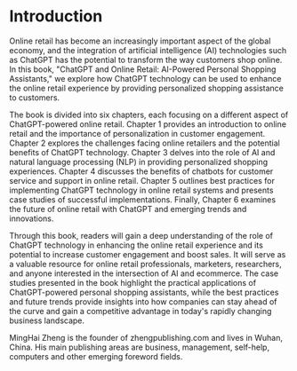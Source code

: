 # Introduction

Online retail has become an increasingly important aspect of the global economy, and the integration of artificial intelligence (AI) technologies such as ChatGPT has the potential to transform the way customers shop online. In this book, "ChatGPT and Online Retail: AI-Powered Personal Shopping Assistants," we explore how ChatGPT technology can be used to enhance the online retail experience by providing personalized shopping assistance to customers.

The book is divided into six chapters, each focusing on a different aspect of ChatGPT-powered online retail. Chapter 1 provides an introduction to online retail and the importance of personalization in customer engagement. Chapter 2 explores the challenges facing online retailers and the potential benefits of ChatGPT technology. Chapter 3 delves into the role of AI and natural language processing (NLP) in providing personalized shopping experiences. Chapter 4 discusses the benefits of chatbots for customer service and support in online retail. Chapter 5 outlines best practices for implementing ChatGPT technology in online retail systems and presents case studies of successful implementations. Finally, Chapter 6 examines the future of online retail with ChatGPT and emerging trends and innovations.

Through this book, readers will gain a deep understanding of the role of ChatGPT technology in enhancing the online retail experience and its potential to increase customer engagement and boost sales. It will serve as a valuable resource for online retail professionals, marketers, researchers, and anyone interested in the intersection of AI and ecommerce. The case studies presented in the book highlight the practical applications of ChatGPT-powered personal shopping assistants, while the best practices and future trends provide insights into how companies can stay ahead of the curve and gain a competitive advantage in today's rapidly changing business landscape.

MingHai Zheng is the founder of zhengpublishing.com and lives in Wuhan, China. His main publishing areas are business, management, self-help, computers and other emerging foreword fields.
